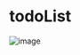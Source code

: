 # todoList
![image](https://github.com/amitkushwahatech/todolist-html-css-js/assets/120050605/9c142fe0-34d0-4068-9dda-940b28e3566d)
